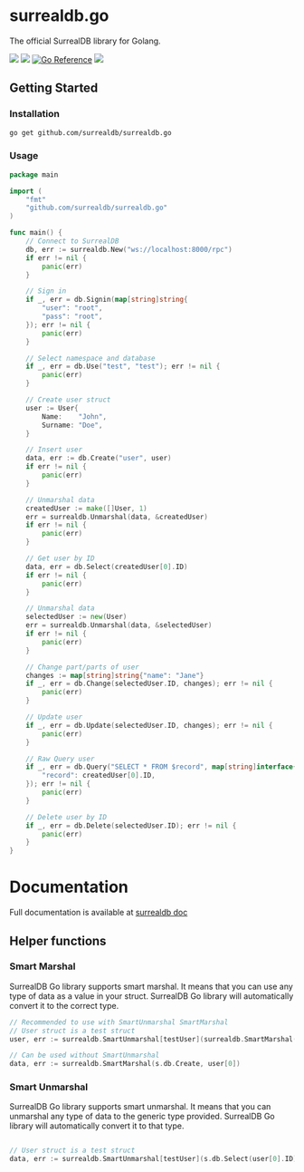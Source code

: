 # surrealdb.go

The official SurrealDB library for Golang.

[![](https://img.shields.io/badge/status-beta-ff00bb.svg?style=flat-square)](https://github.com/surrealdb/surrealdb.go) 
[![](https://img.shields.io/badge/docs-view-44cc11.svg?style=flat-square)](https://surrealdb.com/docs/integration/libraries/golang)
[![Go Reference](https://pkg.go.dev/badge/github.com/surrealdb/surrealdb.go.svg)](https://pkg.go.dev/github.com/surrealdb/surrealdb.go)
[![](https://img.shields.io/badge/license-Apache_License_2.0-00bfff.svg?style=flat-square)](https://github.com/surrealdb/surrealdb.go)

## Getting Started

### Installation

```bash
go get github.com/surrealdb/surrealdb.go
```

### Usage

```go
package main

import (
    "fmt"
    "github.com/surrealdb/surrealdb.go"
)

func main() {
	// Connect to SurrealDB
	db, err := surrealdb.New("ws://localhost:8000/rpc")
	if err != nil {
		panic(err)
	}

	// Sign in
	if _, err = db.Signin(map[string]string{
		"user": "root",
		"pass": "root",
	}); err != nil {
		panic(err)
	}

	// Select namespace and database
	if _, err = db.Use("test", "test"); err != nil {
		panic(err)
	}

	// Create user struct
	user := User{
		Name:    "John",
		Surname: "Doe",
	}

	// Insert user
	data, err := db.Create("user", user)
	if err != nil {
		panic(err)
	}

	// Unmarshal data
	createdUser := make([]User, 1)
	err = surrealdb.Unmarshal(data, &createdUser)
	if err != nil {
		panic(err)
	}

	// Get user by ID
	data, err = db.Select(createdUser[0].ID)
	if err != nil {
		panic(err)
	}

	// Unmarshal data
	selectedUser := new(User)
	err = surrealdb.Unmarshal(data, &selectedUser)
	if err != nil {
		panic(err)
	}

	// Change part/parts of user
	changes := map[string]string{"name": "Jane"}
	if _, err = db.Change(selectedUser.ID, changes); err != nil {
		panic(err)
	}

	// Update user
	if _, err = db.Update(selectedUser.ID, changes); err != nil {
		panic(err)
	}

	// Raw Query user
	if _, err = db.Query("SELECT * FROM $record", map[string]interface{}{
		"record": createdUser[0].ID,
	}); err != nil {
		panic(err)
	}

	// Delete user by ID
	if _, err = db.Delete(selectedUser.ID); err != nil {
		panic(err)
	}
}

```

# Documentation

Full documentation is available at [surrealdb doc](https://surrealdb.com/docs/integration/libraries/golang)


## Helper functions
### Smart Marshal

SurrealDB Go library supports smart marshal. It means that you can use any type of data as a value in your struct. SurrealDB Go library will automatically convert it to the correct type.

```go
// Recommended to use with SmartUnmarshal SmartMarshal
// User struct is a test struct
user, err := surrealdb.SmartUnmarshal[testUser](surrealdb.SmartMarshal(s.db.Create, user[0]))

// Can be used without SmartUnmarshal
data, err := surrealdb.SmartMarshal(s.db.Create, user[0])
```

### Smart Unmarshal

SurrealDB Go library supports smart unmarshal. It means that you can unmarshal any type of data to the generic type provided. SurrealDB Go library will automatically convert it to that type.

```go

// User struct is a test struct
data, err := surrealdb.SmartUnmarshal[testUser](s.db.Select(user[0].ID))

```




